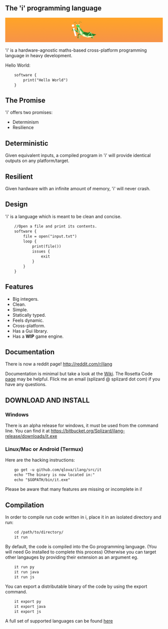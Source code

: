 ## The 'i' programming language
![i](spotlight.png)  

'i' is a hardware-agnostic maths-based cross-platform programming language in heavy development.

Hello World:

		software {
			print("Hello World")
		}

## The Promise  
'i' offers two promises:

* Determinism
* Resilience

## Deterministic  
Given equivalent inputs, a compiled program in 'i' will provide identical outputs on any platform/target.  

## Resilient  
Given hardware with an infinite amount of memory, 'i' will never crash.
		
## Design
'i' is a language which is meant to be clean and concise.

```
	//Open a file and print its contents.
	software {
		file = open("input.txt")
		loop {
			print(file())
			issues {
				exit
			}
		}
	}
```

## Features

* Big integers.
* Clean.
* Simple.
* Statically typed.
* Feels dynamic.
* Cross-platform.
* Has a Gui library.
* Has a **WIP** game engine.

## Documentation

There is now a reddit page! http://reddit.com/r/ilang

Documentation is minimal but take a look at the [Wiki](https://github.com/Qlova/ilang/wiki).
The Rosetta Code [page](http://rosettacode.org/wiki/Category:I) may be helpful. 
Flick me an email (splizard @ splizard dot com) if you have any questions.

## DOWNLOAD AND INSTALL

### Windows
There is an alpha release for windows, it must be used from the command line.
You can find it at https://bitbucket.org/Splizard/ilang-release/downloads/it.exe

### Linux/Mac or Android (Termux)
Here are the hacking instructions:

		go get -u github.com/qlova/ilang/src/it
		echo "The binary is now located in:"
		echo "$GOPATH/bin/it.exe"

Please be aware that many features are missing or incomplete in i!

## Compilation

In order to compile run code written in i, place it in an isolated directory and run:

		cd /path/to/directory/
		it run

By default, the code is compiled into the Go programming language. (You will need Go installed to complete this process)
Otherwise you can target other langauges by providing their extension as an argument eg.

		it run py
		it run java
		it run js
		
You can export a distributable binary of the code by using the export command.

		it export py
		it export java
		it export js

A full set of supported languages can be found [here](http://github.com/qlova/uct)
